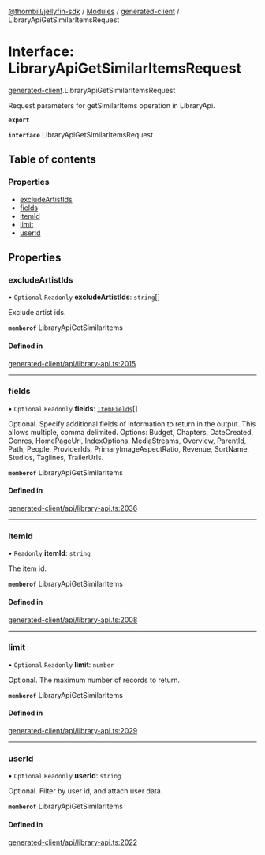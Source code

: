[@thornbill/jellyfin-sdk](../README.md) / [Modules](../modules.md) / [generated-client](../modules/generated_client.md) / LibraryApiGetSimilarItemsRequest

# Interface: LibraryApiGetSimilarItemsRequest

[generated-client](../modules/generated_client.md).LibraryApiGetSimilarItemsRequest

Request parameters for getSimilarItems operation in LibraryApi.

**`export`**

**`interface`** LibraryApiGetSimilarItemsRequest

## Table of contents

### Properties

- [excludeArtistIds](generated_client.LibraryApiGetSimilarItemsRequest.md#excludeartistids)
- [fields](generated_client.LibraryApiGetSimilarItemsRequest.md#fields)
- [itemId](generated_client.LibraryApiGetSimilarItemsRequest.md#itemid)
- [limit](generated_client.LibraryApiGetSimilarItemsRequest.md#limit)
- [userId](generated_client.LibraryApiGetSimilarItemsRequest.md#userid)

## Properties

### excludeArtistIds

• `Optional` `Readonly` **excludeArtistIds**: `string`[]

Exclude artist ids.

**`memberof`** LibraryApiGetSimilarItems

#### Defined in

[generated-client/api/library-api.ts:2015](https://github.com/thornbill/jellyfin-sdk-typescript/blob/c68c853/src/generated-client/api/library-api.ts#L2015)

___

### fields

• `Optional` `Readonly` **fields**: [`ItemFields`](../enums/generated_client.ItemFields.md)[]

Optional. Specify additional fields of information to return in the output. This allows multiple, comma delimited. Options: Budget, Chapters, DateCreated, Genres, HomePageUrl, IndexOptions, MediaStreams, Overview, ParentId, Path, People, ProviderIds, PrimaryImageAspectRatio, Revenue, SortName, Studios, Taglines, TrailerUrls.

**`memberof`** LibraryApiGetSimilarItems

#### Defined in

[generated-client/api/library-api.ts:2036](https://github.com/thornbill/jellyfin-sdk-typescript/blob/c68c853/src/generated-client/api/library-api.ts#L2036)

___

### itemId

• `Readonly` **itemId**: `string`

The item id.

**`memberof`** LibraryApiGetSimilarItems

#### Defined in

[generated-client/api/library-api.ts:2008](https://github.com/thornbill/jellyfin-sdk-typescript/blob/c68c853/src/generated-client/api/library-api.ts#L2008)

___

### limit

• `Optional` `Readonly` **limit**: `number`

Optional. The maximum number of records to return.

**`memberof`** LibraryApiGetSimilarItems

#### Defined in

[generated-client/api/library-api.ts:2029](https://github.com/thornbill/jellyfin-sdk-typescript/blob/c68c853/src/generated-client/api/library-api.ts#L2029)

___

### userId

• `Optional` `Readonly` **userId**: `string`

Optional. Filter by user id, and attach user data.

**`memberof`** LibraryApiGetSimilarItems

#### Defined in

[generated-client/api/library-api.ts:2022](https://github.com/thornbill/jellyfin-sdk-typescript/blob/c68c853/src/generated-client/api/library-api.ts#L2022)
